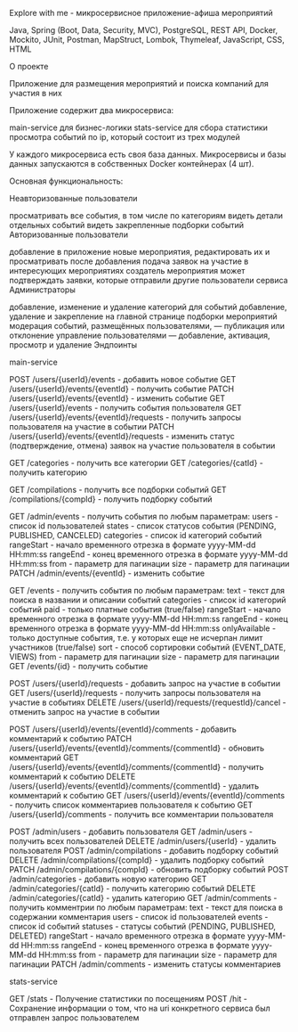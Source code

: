 Explore with me - микросервисное приложение-афиша мероприятий

Java, Spring (Boot, Data, Security, MVC), PostgreSQL, REST API, Docker, Mockito, JUnit, Postman, MapStruct, Lombok, Thymeleaf, JavaScript, CSS, HTML

О проекте

Приложение для размещения мероприятий и поиска компаний для участия в них



Приложение содержит два микросервиса:

main-service для бизнес-логики
stats-service для сбора статистики просмотра событий по ip, который состоит из трех модулей


У каждого микросервиса есть своя база данных.
Микросервисы и базы данных запускаются в собственных Docker контейнерах (4 шт).

Основная функциональность:

Неавторизованные пользователи

просматривать все события, в том числе по категориям
видеть детали отдельных событий
видеть закрепленные подборки событий
Авторизованные пользователи

добавление в приложение новые мероприятия, редактировать их и просматривать после добавления
подача заявок на участие в интересующих мероприятиях
создатель мероприятия может подтверждать заявки, которые отправили другие пользователи сервиса
Администраторы

добавление, изменение и удаление категорий для событий
добавление, удаление и закрепление на главной странице подборки мероприятий
модерация событий, размещённых пользователями, — публикация или отклонение
управление пользователями — добавление, активация, просмотр и удаление
Эндпоинты

main-service

POST /users/{userId}/events - добавить новое событие
GET /users/{userId}/events/{eventId} - получить событие
PATCH /users/{userId}/events/{eventId} - изменить событие
GET /users/{userId}/events - получить события пользователя
GET /users/{userId}/events/{eventId}/requests - получить запросы пользователя на участие в событии
PATCH /users/{userId}/events/{eventId}/requests - изменить статус (подтверждение, отмена) заявок на участие пользователя в событии

GET /categories - получить все категории
GET /categories/{catId} - получить категорию

GET /compilations - получить все подборки событий
GET /compilations/{compId} - получить подборку событий

GET /admin/events - получить события по любым параметрам:
users - список id пользователей
states - список статусов события (PENDING, PUBLISHED, CANCELED)
categories - список id категорий событий
rangeStart - начало временного отрезка в формате yyyy-MM-dd HH:mm:ss
rangeEnd - конец временного отрезка в формате yyyy-MM-dd HH:mm:ss
from - параметр для пагинации
size - параметр для пагинации
PATCH /admin/events/{eventId} - изменить событие

GET /events - получить события по любым параметрам:
text - текст для поиска в названии и описании событий
categories - список id категорий событий
paid - только платные события (true/false)
rangeStart - начало временного отрезка в формате yyyy-MM-dd HH:mm:ss
rangeEnd - конец временного отрезка в формате yyyy-MM-dd HH:mm:ss
onlyAvailable - только доступные события, т.е. у которых еще не исчерпан лимит участников (true/false)
sort - способ сортировки событий (EVENT_DATE, VIEWS)
from - параметр для пагинации
size - параметр для пагинации
GET /events/{id} - получить событие

POST /users/{userId}/requests - добавить запрос на участие в событии
GET /users/{userId}/requests - получить запросы пользователя на участие в событиях
DELETE /users/{userId}/requests/{requestId}/cancel - отменить запрос на участие в событии

POST /users/{userId}/events/{eventId}/comments - добавить комментарий к событию
PATCH /users/{userId}/events/{eventId}/comments/{commentId} - обновить комментарий
GET /users/{userId}/events/{eventId}/comments/{commentId} - получить комментарий к событию
DELETE /users/{userId}/events/{eventId}/comments/{commentId} - удалить комментарий к событию
GET /users/{userId}/events/{eventId}/comments - получить список комментариев пользователя к событию
GET /users/{userId}/comments - получить все комментарии пользователя

POST /admin/users - добавить пользователя
GET /admin/users - получить всех пользователей
DELETE /admin/users/{userId} - удалить пользователя
POST /admin/compilations - добавить подборку событий
DELETE /admin/compilations/{compId} - удалить подборку событий
PATCH /admin/compilations/{compId} - обновить подборку событий
POST /admin/categories - добавить новую категорию
GET /admin/categories/{catId} - получить категорию событий
DELETE /admin/categories/{catId} - удалить категорию
GET /admin/comments - получить комментрии по любым параметрам:
text - текст для поиска в содержании комментария
users - список id пользователей
events - список id событий
statuses - статусы событий (PENDING, PUBLISHED, DELETED)
rangeStart - начало временного отрезка в формате yyyy-MM-dd HH:mm:ss
rangeEnd - конец временного отрезка в формате yyyy-MM-dd HH:mm:ss
from - параметр для пагинации
size - параметр для пагинации
PATCH /admin/comments - изменить статусы комментариев

stats-service

GET /stats - Получение статистики по посещениям
POST /hit - Сохранение информации о том, что на uri конкретного сервиса был отправлен запрос пользователем
